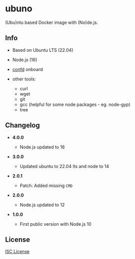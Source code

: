 # ubuno

(Ubu)ntu based Docker image with (No)de.js.

## Info

* Based on Ubuntu LTS (22.04)
* Node.js (16)
* [confd](https://github.com/kelseyhightower/confd) onboard
* other tools:

  * curl
  * wget
  * git
  * gcc (helpful for some node packages - eg. node-gyp)
  * tree

## Changelog

* **4.0.0**
  * Node.js updated to 16

* **3.0.0**
  * Updated ubuntu to 22.04 lts and node to 14

* **2.0.1**

  * Patch: Added missing `CMD`

* **2.0.0**

  * Node.js updated to 12

* **1.0.0**

  * First public version with Node.js 10

## License

[ISC License](LICENSE)
